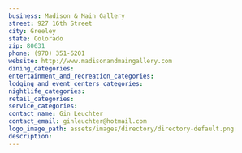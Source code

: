 ```yaml
---
business: Madison & Main Gallery
street: 927 16th Street
city: Greeley
state: Colorado
zip: 80631
phone: (970) 351-6201
website: http://www.madisonandmaingallery.com
dining_categories: 
entertainment_and_recreation_categories: 
lodging_and_event_centers_categories: 
nightlife_categories: 
retail_categories: 
service_categories: 
contact_name: Gin Leuchter
contact_email: ginleuchter@hotmail.com
logo_image_path: assets/images/directory/directory-default.png
description: 
---
```

